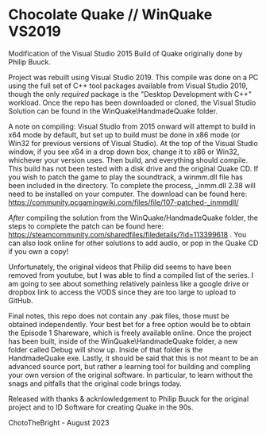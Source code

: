 # Chocolate Quake // WinQuake VS2019
Modification of the Visual Studio 2015 Build of Quake originally done by Philip Buuck.

Project was rebuilt using Visual Studio 2019. This compile was done on a PC using the full set of C++ tool packages available from Visual Studio 2019, though the only *required* package is the "Desktop Development with C++" workload. Once the repo has been downloaded or cloned, the Visual Studio Solution can be found in the WinQuake\HandmadeQuake folder. 

A note on compiling: Visual Studio from 2015 onward will attempt to build in x64 mode by default, but set up to build must be done in x86 mode (or Win32 for previous versions of Visual Studio). At the top of the Visual Studio window, if you see x64 in a drop down box, change it to x86 or Win32, whichever your version uses. Then build, and everything should compile. This build has not been tested with a disk drive and the original Quake CD. If you wish to patch the game to play the soundtrack, a winmm.dll file has been included in the directory. To complete the process, _inmm.dll 2.38 will need to be installed on your computer. The download can be found here: https://community.pcgamingwiki.com/files/file/107-patched-_inmmdll/

*After* compiling the solution from the WinQuake/HandmadeQuake folder, the steps to complete the patch can be found here: https://steamcommunity.com/sharedfiles/filedetails/?id=113399618 . You can also look online for other solutions to add audio, or pop in the Quake CD if you own a copy!

Unfortunately, the original videos that Philip did seems to have been removed from youtube, but I was able to find a compiled list of the series. I am going to see about something relatively painless like a google drive or dropbox link to access the VODS since they are too large to upload to GitHub.

Final notes, this repo does not contain any .pak files, those must be obtained independently. Your best bet for a free option would be to obtain the Episode 1 Shareware, which is freely available online. Once the project has been built, inside of the WinQuake\HandmadeQuake folder, a new folder called Debug will show up. Inside of that folder is the HandmadeQuake exe. Lastly, it should be said that this is not meant to be an advanced source port, but rather a learning tool for building and compling your own version of the original software. In particular, to learn without the snags and pitfalls that the original code brings today. 

Released with thanks & acknlowledgement to Philip Buuck for the original project and to ID Software for creating Quake in the 90s.

ChotoTheBright - August 2023
